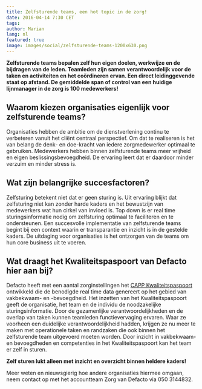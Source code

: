 ```yaml
---
title: Zelfsturende teams, een hot topic in de zorg!
date: 2016-04-14 7:30 CET
tags:
author: Marian
lang: nl
featured: true
image: images/social/zelfsturende-teams-1200x630.png
---
```


**Zelfsturende teams bepalen zelf hun eigen doelen, werkwijze en de bijdragen van de leden. Teamleden zijn samen verantwoordelijk voor de taken en activiteiten en het coördineren ervan. Een direct leidinggevende staat op afstand. De gemiddelde span of control van een huidige lijnmanager in de zorg is 100 medewerkers!**

## Waarom kiezen organisaties eigenlijk voor zelfsturende teams?
Organisaties hebben de ambitie om de dienstverlening continu te verbeteren vanuit het cliënt centraal perspectief. Om dat te realiseren is het van belang de denk- en doe-kracht van iedere zorgmedewerker optimaal te gebruiken. Medewerkers hebben binnen zelfsturende teams meer vrijheid en eigen beslissingsbevoegdheid. De ervaring leert dat er daardoor minder verzuim en minder stress is.

## Wat zijn belangrijke succesfactoren?
Zelfsturing betekent niet dat er geen sturing is. Uit ervaring blijkt dat zelfsturing niet kan zonder harde kaders en het bewustzijn van medewerkers wat hun cirkel van invloed is. Top down is er real time sturingsinformatie nodig om zelfsturing optimaal te faciliteren en te ondersteunen. Een succesvolle implementatie van zelfsturende teams begint bij een context waarin er transparantie en inzicht is in de gestelde kaders. De uitdaging voor organisaties is het ontzorgen van de teams om hun core business uit te voeren.

## Wat draagt het Kwaliteitspaspoort van Defacto hier aan bij?
Defacto heeft met een aantal zorginstellingen het [CAPP Kwaliteitspaspoort](/kwaliteitspaspoort) ontwikkeld die de benodigde real time data genereert op het gebied van vakbekwaam- en -bevoegdheid. Het inzetten van het Kwaliteitspaspoort geeft de organisatie, het team en de individu de noodzakelijke sturingsinformatie. Door de gezamenlijke verantwoordelijkheden en de overlap van taken kunnen teamleden functievervaging ervaren. Waar ze voorheen een duidelijke verantwoordelijkheid hadden, krijgen ze nu meer te maken met operationele taken en randzaken die ook binnen het zelfsturende team uitgevoerd moeten worden. Door inzicht in vakbekwaam- en bevoegdheden en competenties in het Kwaliteitspaspoort kan het team er zelf in sturen.

**Zelf sturen lukt alleen met inzicht en overzicht binnen heldere kaders!**

Meer weten en nieuwsgierig hoe andere organisaties hiermee omgaan, neem contact op met het accountteam Zorg van Defacto via 050 3144832.
















